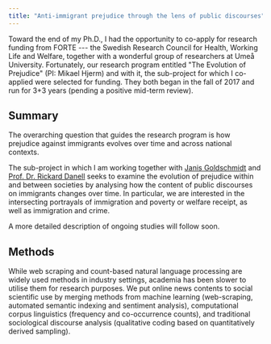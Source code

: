 ```yaml
---
title: "Anti-immigrant prejudice through the lens of public discourses"
---
```


Toward the end of my Ph.D., I had the opportunity to co-apply for research funding from FORTE --- the Swedish Research Council for Health, Working Life and Welfare, together with a wonderful group of researchers at Umeå University. Fortunately, our research program entitled "The Evolution of Prejudice" (PI: Mikael Hjerm) and with it, the sub-project for which I co-applied were selected for funding. They both began in the fall of 2017 and run for 3+3 years (pending a positive mid-term review).

## Summary 

The overarching question that guides the research program is how prejudice against immigrants evolves over time and across national contexts. 

The sub-project in which I am working together with [Janis Goldschmidt](https://superfluffy.github.io/) and [Prof. Dr. Rickard Danell](https://www.researchgate.net/profile/Rickard_Danell) seeks to examine the evolution of prejudice within and between societies by analysing how the content of public discourses on immigrants changes over time. In particular, we are interested in the intersecting portrayals of immigration and poverty or welfare receipt, as well as immigration and crime.

A more detailed description of ongoing studies will follow soon.

## Methods

While web scraping and count-based natural language processing are widely used methods in industry settings, academia has been slower to utilise them for research purposes. We put online news contents to social scientific use by merging methods from machine learning (web-scraping, automated semantic indexing and sentiment analysis), computational corpus linguistics (frequency and co-occurrence counts), and traditional sociological discourse analysis (qualitative coding based on quantitatively derived sampling). 








